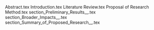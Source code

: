 Abstract.tex
Introduction.tex
Literature Review.tex
Proposal of Research Method.tex
section_Preliminary_Results__.tex
section_Broader_Impacts__.tex
section_Summary_of_Proposed_Research__.tex

